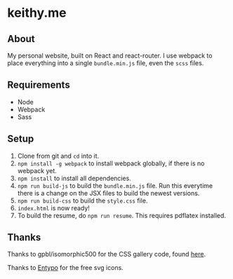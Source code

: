 # keithy.me
## About
My personal website, built on React and react-router. I use webpack to place everything into a single `bundle.min.js` file, even the `scss` files.

## Requirements
* Node
* Webpack
* Sass

## Setup
1. Clone from git and `cd` into it.
2. `npm install -g webpack` to install webpack globally, if there is no webpack yet.
3. `npm install` to install all dependencies.
4. `npm run build-js` to build the `bundle.min.js` file. Run this everytime there is a change on the JSX files to build the newest versions.
4. `npm run build-css` to build the `style.css` file.
5. `index.html` is now ready!
6. To build the resume, do `npm run resume`. This requires pdflatex installed.

## Thanks
Thanks to gpbl/isomorphic500 for the CSS gallery code, found [here](https://github.com/gpbl/isomorphic500/tree/master/src/style).

Thanks to [Entypo](http://www.entypo.com/) for the free svg icons.
